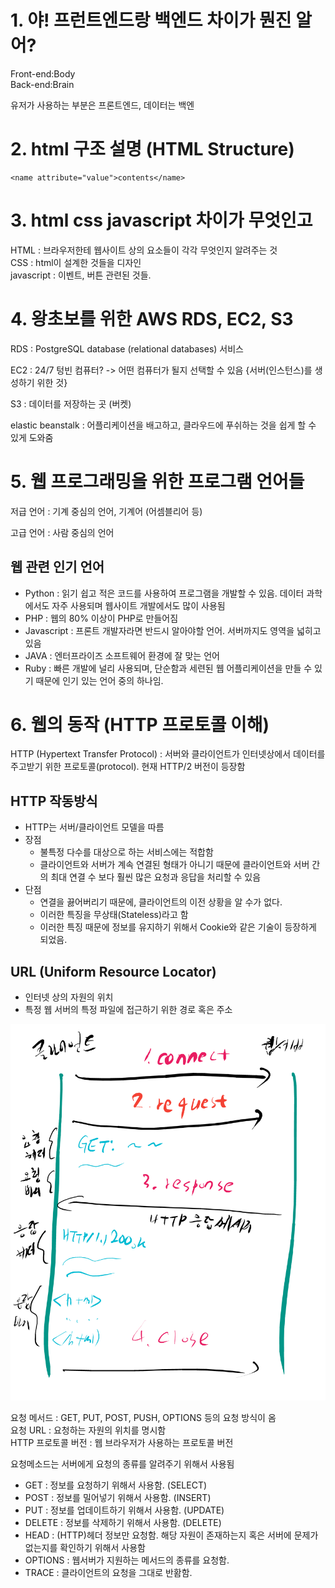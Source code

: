 # 1. 야! 프런트엔드랑 백엔드 차이가 뭔진 알어?

Front-end:Body<br>
Back-end:Brain

유저가 사용하는 부분은 프론트엔드, 데이터는 백엔

# 2. html 구조 설명 (HTML Structure)

    <name attribute="value">contents</name>
    
# 3. html css javascript 차이가 무엇인고 

HTML : 브라우저한테 웹사이트 상의 요소들이 각각 무엇인지 알려주는 것<br>
CSS : html이 설계한 것들을 디자인<br>
javascript : 이벤트, 버튼 관련된 것들.

# 4. 왕초보를 위한 AWS RDS, EC2, S3

RDS : PostgreSQL database (relational databases) 서비스

EC2 : 24/7 텅빈 컴퓨터? -> 어떤 컴퓨터가 될지 선택할 수 있음 {서버(인스턴스)를 생성하기 위한 것}

S3 : 데이터를 저장하는 곳 (버켓)

elastic beanstalk : 어플리케이션을 배고하고, 클라우드에 푸쉬하는 것을 쉽게 할 수 있게 도와줌


# 5. 웹 프로그래밍을 위한 프로그램 언어들

저급 언어 : 기계 중심의 언어, 기계어 (어셈블리어 등)

고급 언어 : 사람 중심의 언어

## 웹 관련 인기 언어

- Python : 읽기 쉽고 적은 코드를 사용하여 프로그램을 개발할 수 있음. 데이터 과학에서도 자주 사용되며 웹사이트 개발에서도 많이 사용됨
- PHP : 웹의 80% 이상이 PHP로 만들어짐
- Javascript : 프론트 개발자라면 반드시 알아야할 언어. 서버까지도 영역을 넓히고 있음
- JAVA : 엔터프라이즈 소프트웨어 환경에 잘 맞는 언어
- Ruby : 빠른 개발에 널리 사용되며, 단순함과 세련된 웹 어플리케이션을 만들 수 있기 때문에 인기 있는 언어 중의 하나임.

# 6. 웹의 동작 (HTTP 프로토콜 이해)

HTTP (Hypertext Transfer Protocol) : 서버와 클라이언트가 인터넷상에서 데이터를 주고받기 위한 프로토콜(protocol). 현재 HTTP/2 버전이 등장함

## HTTP 작동방식

- HTTP는 서버/클라이언트 모델을 따름
- 장점 
    - 불특정 다수를 대상으로 하는 서비스에는 적합함
    - 클라이언트와 서버가 계속 연결된 형태가 아니기 때문에 클라이언트와 서버 간의 최대 연결 수 보다 훨씬 많은 요청과 응답을 처리할 수 있음
- 단점
    - 연결을 끓어버리기 때문에, 클라이언트의 이전 상황을 알 수가 없다.
    - 이러한 특징을 무상태(Stateless)라고 함
    - 이러한 특징 때문에 정보를 유지하기 위해서 Cookie와 같은 기술이 등장하게 되었음.
    
## URL (Uniform Resource Locator)

- 인터넷 상의 자원의 위치
- 특정 웹 서버의 특정 파일에 접근하기 위한 경로 혹은 주소

![Alt text](sj_HTTP.png)

요청 메서드 : GET, PUT, POST, PUSH, OPTIONS 등의 요청 방식이 옴<br>
요청 URL : 요청하는 자원의 위치를 명시함<br>
HTTP 프로토콜 버전 : 웹 브라우저가 사용하는 프로토콜 버전

요청메소드는 서버에게 요청의 종류를 알려주기 위해서 사용됨

- GET : 정보를 요청하기 위해서 사용함. (SELECT)
- POST : 정보를 밀어넣기 위해서 사용함. (INSERT)
- PUT : 정보를 업데이트하기 위해서 사용함. (UPDATE)
- DELETE : 정보를 삭제하기 위해서 사용함. (DELETE)
- HEAD : (HTTP)헤더 정보만 요청함. 해당 자원이 존재하는지 혹은 서버에 문제가 없는지를 확인하기 위해서 사용함
- OPTIONS : 웹서버가 지원하는 메서드의 종류를 요청함.
- TRACE : 클라이언트의 요청을 그대로 반홤함. 